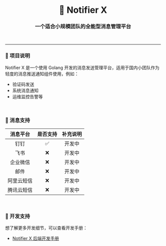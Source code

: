 <!--suppress HtmlDeprecatedAttribute -->
<h1 align="center">🥳 Notifier X</h1>
<h3 align="center">一个适合小规模团队的全能型消息管理平台</h3>

<p align="center">
  <a>
    <img src="https://img.shields.io/badge/-Golang 1.20-blue?style=flat-square&logo=go&logoColor=white" alt="">
  </a>
  <a>
    <img src="https://img.shields.io/badge/-Gin 1.9.1-blue?style=flat-square&logo=gin&logoColor=white" alt="">
  </a>
  <a>
    <img src="https://img.shields.io/badge/-MySQL-blue?style=flat-square&logo=mysql&logoColor=white" alt="">
  </a>
  <a>
    <img src="https://img.shields.io/badge/-Redis-c14438?style=flat-square&logo=redis&logoColor=white&link=mailto:ezops.cn@gmail.com" alt="">
  </a>
</p>

<hr>

### 📑 项目说明

Notifier X 是一个使用 Golang 开发的消息发送管理平台，适用于国内小团队作为轻度的消息推送通知组件使用，例如：

* 验证码发送
* 系统消息通知
* 运维监控告警等

<br>

### 📩 消息支持

| 消息平台  | 是否支持 | 补充说明 |
|:-----:|:----:|:----:|
|  钉钉   |  ✅   | 开发中  |
|  飞书   |  ❌   | 开发中  |
| 企业微信  |  ❌   | 开发中  |
|  邮件   |  ❌   | 开发中  |
| 阿里云短信 |  ❌   | 开发中  |
| 腾讯云短信 |  ❌   | 开发中  |

<br>

### 📖 开发支持

想了解更多开发细节，可以查看开发手册：
* [Notifier X 后端开发手册](server/README.md)